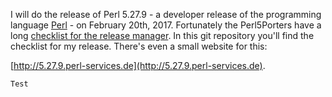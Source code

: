 I will do the release of Perl 5.27.9 - a developer release of the programming language [Perl](http://perl.org) - on February 20th, 2017.
Fortunately the Perl5Porters have a long [checklist for the release manager](https://metacpan.org/pod/distribution/perl/Porting/release_managers_guide.pod). In this git repository you'll find the checklist for my release. There's even a small website for this:

[http://5.27.9.perl-services.de](http://5.27.9.perl-services.de).

    Test
